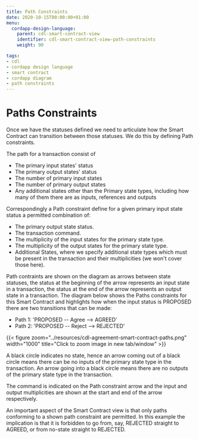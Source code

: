 ```yaml
---
title: Path Constraints
date: 2020-10-15T00:00:00+01:00
menu:
  cordapp-design-language:
    parent: cdl-smart-contract-view
    identifier: cdl-smart-contract-view-path-constraints
    weight: 90

tags:
- cdl
- cordapp design language
- smart contract
- cordapp diagram
- path constraints
---
```


# Paths Constraints

Once we have the statuses defined we need to articulate how the Smart Contract can transition between those statuses. We do this by defining Path constraints.

The path for a transaction consist of
- The primary input states' status
- The primary output states' status
- The number of primary input states
- The number of primary output states
- Any additional states other than the Primary state types, including how many of them there are as inputs, references and outputs

Correspondingly a Path constraint define for a given primary input state status a permitted combination of:
- The primary output state status.
- The transaction command.
- The multiplicity of the input states for the primary state type.
- The multiplicity of the output states for the primary state type.
- Additional States, where we specify additional state types which must be present in the transaction and their multiplicities (we won't cover those here).

Path contraints are shown on the diagram as arrows between state statuses, the status at the beginning of the arrow represents an input state in a transaction, the status at the end of the arrow represents an output state in a transaction. The diagram below shows the Paths constraints for this Smart Contract and highlights how when the input status is PROPOSED there are two transitions that can be made:

 - Path 1: 'PROPOSED -- Agree --> AGREED'
 - Path 2: 'PROPOSED -- Reject --> REJECTED'

{{< figure zoom="../resources/cdl-agreement-smart-contract-paths.png" width="1000" title="Click to zoom image in new tab/window" >}}

A black circle indicates no state, hence an arrow coming out of a black circle means there can be no inputs of the primary state type in the transaction. An arrow going into a black circle means there are no outputs of the primary state type in the transaction.

The command is indicated on the Path constraint arrow and the input and output multiplicities are shown at the start and end of the arrow respectively.

An important aspect of the Smart Contract view is that only paths conforming to a shown path constraint are permitted. In this example the implication is that it is forbidden to go from, say, REJECTED straight to AGREED, or from no-state straight to REJECTED.
